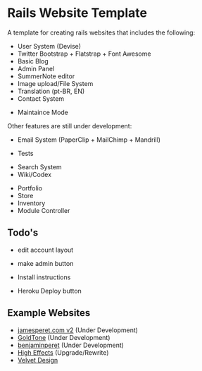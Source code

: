 # Rails Website Template

A template for creating rails websites that includes the following:

* User System (Devise)
* Twitter Bootstrap + Flatstrap + Font Awesome
* Basic Blog
* Admin Panel
* SummerNote editor
* Image upload/File System
* Translation (pt-BR, EN)
* Contact System
- Maintaince Mode

Other features are still under development:

* Email System (PaperClip + MailChimp + Mandrill)
- Tests

* Search System
* Wiki/Codex
- Portfolio
- Store
- Inventory
- Module Controller


## Todo's

* edit account layout
* make admin button

* Install instructions
* Heroku Deploy button

## Example Websites

- [jamesperet.com v2](http://jamesperet.com) (Under Development)
- [GoldTone](http://goldtone.com) (Under Development)
- [benjaminperet](http://benjaminperet.com) (Under Development)
- [High Effects](http://higheffects.com.br) (Upgrade/Rewrite)
- [Velvet Design](http://www.velvetdesign.com.br)